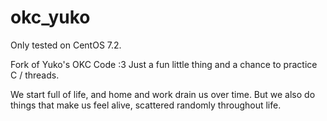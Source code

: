 # okc_yuko

Only tested on CentOS 7.2.

Fork of Yuko's OKC Code :3 Just a fun little thing and a chance to practice C / threads.

We start full of life, and home and work drain us over time. But we also do things that make us feel alive, scattered randomly throughout life.
